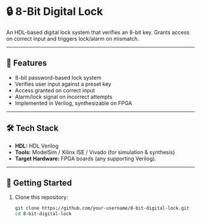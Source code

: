 # 🔒 8-Bit Digital Lock

An HDL-based digital lock system that verifies an 8-bit key. Grants access on correct input and triggers lock/alarm on mismatch.

---

## 📌 Features
- 8-bit password-based lock system  
- Verifies user input against a preset key  
- Access granted on correct input  
- Alarm/lock signal on incorrect attempts  
- Implemented in Verilog, synthesizable on FPGA  

---

## 🛠 Tech Stack
- **HDL:** HDL Verilog  
- **Tools:** ModelSim / Xilinx ISE / Vivado (for simulation & synthesis)  
- **Target Hardware:** FPGA boards (any supporting Verilog).

---

## 🚀 Getting Started
1. Clone this repository:  
   ```bash
   git clone https://github.com/your-username/8-bit-digital-lock.git
   cd 8-bit-digital-lock
